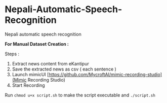# Nepali-Automatic-Speech-Recognition
Nepali automatic speech recognition

**For Manual Dataset Creation :**

Steps :
1. Extract news content from eKantipur 
2. Save the extracted news as csv ( each sentence )
3. Launch mimicUI [https://github.com/MycroftAI/mimic-recording-studio](Mimic Recording Studio)
4. Start Recording 

Run ```chmod u+x script.sh``` to make the script executable and ```./script.sh```

